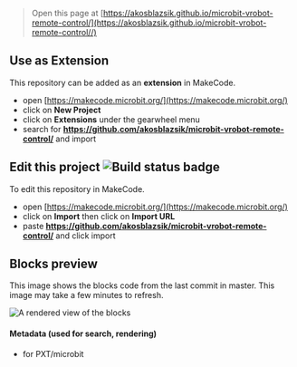 
> Open this page at [https://akosblazsik.github.io/microbit-vrobot-remote-control/](https://akosblazsik.github.io/microbit-vrobot-remote-control//)

## Use as Extension

This repository can be added as an **extension** in MakeCode.

* open [https://makecode.microbit.org/](https://makecode.microbit.org/)
* click on **New Project**
* click on **Extensions** under the gearwheel menu
* search for **https://github.com/akosblazsik/microbit-vrobot-remote-control/** and import

## Edit this project ![Build status badge](https://github.com/akosblazsik/electron-three-microbit-vrobot-remote-control/workflows/MakeCode/badge.svg)

To edit this repository in MakeCode.

* open [https://makecode.microbit.org/](https://makecode.microbit.org/)
* click on **Import** then click on **Import URL**
* paste **https://github.com/akosblazsik/microbit-vrobot-remote-control/** and click import

## Blocks preview

This image shows the blocks code from the last commit in master.
This image may take a few minutes to refresh.

![A rendered view of the blocks](https://github.com/akosblazsik/microbit-vrobot-remote-control//raw/master/.github/makecode/blocks.png)

#### Metadata (used for search, rendering)

* for PXT/microbit
<script src="https://makecode.com/gh-pages-embed.js"></script><script>makeCodeRender("{{ site.makecode.home_url }}", "{{ site.github.owner_name }}/{{ site.github.repository_name }}");</script>
